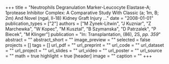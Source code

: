 +++
title = "Neutrophils Degranulation Marker-Leucocyte Elastase-A; 1protease Inhibitor Complex: A Comparative Study With Classic (a; 1m, B; 2m) And Novel (ngal, Il-18) Kidney Graft Injury …"
date = "2008-01-01"
publication_types = ["2"]
authors = ["M Zynek-Litwin", "J Kuzniar", "Z Marchewka", "W Kopec", "M Kusztal", "B Szymanska", "D Patrzalek", "P Biecek", "M Klinger"]
publication = "In: Transplantation, (86), 2S, _pp. 359_"
abstract = ""
abstract_short = ""
image_preview = ""
selected = false
projects = []
tags = []
url_pdf = ""
url_preprint = ""
url_code = ""
url_dataset = ""
url_project = ""
url_slides = ""
url_video = ""
url_poster = ""
url_source = ""
math = true
highlight = true
[header]
image = ""
caption = ""
+++
